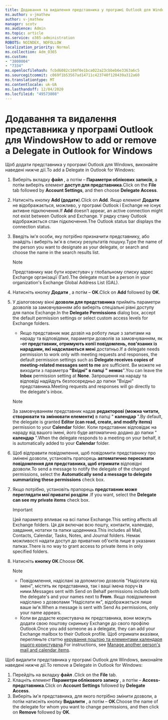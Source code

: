 ```yaml
---
title: Додавання та видалення представника у програмі Outlook для Windows
ms.author: v-jmathew
author: v-jmathew
manager: scotv
ms.audience: Admin
ms.topic: article
ms.service: o365-administration
ROBOTS: NOINDEX, NOFOLLOW
localization_priority: Normal
ms.collection: Adm_O365
ms.custom:
- "3800004"
- "7334"
ms.openlocfilehash: fcbd6082c104f0e1bca022a23cbbeb6e3363a6c5
ms.sourcegitcommit: c069f1b53567ad14711c423740f120439a312a60
ms.translationtype: MT
ms.contentlocale: uk-UA
ms.lasthandoff: 12/04/2020
ms.locfileid: "49573808"
---
```

# <a name="how-to-add-or-remove-a-delegate-in-outlook-for-windows"></a><span data-ttu-id="f9c1b-102">Додавання та видалення представника у програмі Outlook для Windows</span><span class="sxs-lookup"><span data-stu-id="f9c1b-102">How to add or remove a Delegate in Outlook for Windows</span></span>

<span data-ttu-id="f9c1b-103">Щоб додати представника у програмі Outlook для Windows, виконайте наведені нижче дії.</span><span class="sxs-lookup"><span data-stu-id="f9c1b-103">To add a Delegate in Outlook for Windows:</span></span> 

1. <span data-ttu-id="f9c1b-104">Виберіть вкладку **файл** , а потім – **Параметри облікових записів**, а потім виберіть елемент **доступ для представника**.</span><span class="sxs-lookup"><span data-stu-id="f9c1b-104">Click on the **File** tab followed by **Account Settings**, and then choose **Delegate Access**.</span></span>
2. <span data-ttu-id="f9c1b-105">Натисніть кнопку **Add (додати**).</span><span class="sxs-lookup"><span data-stu-id="f9c1b-105">Click on **Add**.</span></span> <span data-ttu-id="f9c1b-106">Якщо елемент **Додати** не відображається, можливо, у програмі Outlook і Exchange не існує активне підключення.</span><span class="sxs-lookup"><span data-stu-id="f9c1b-106">If **Add** doesn’t appear, an active connection might not exist between Outlook and Exchange.</span></span> <span data-ttu-id="f9c1b-107">У рядку стану Outlook відображається стан підключення.</span><span class="sxs-lookup"><span data-stu-id="f9c1b-107">The Outlook status bar displays the connection status.</span></span>
3. <span data-ttu-id="f9c1b-108">Введіть ім'я особи, яку потрібно призначити представнику, або знайдіть і виберіть ім'я в списку результатів пошуку.</span><span class="sxs-lookup"><span data-stu-id="f9c1b-108">Type the name of the person you want to designate as your delegate, or search and choose the name in the search results list.</span></span>

    > [!NOTE]
    > <span data-ttu-id="f9c1b-109">Представнику має бути користувач у глобальному списку адрес Exchange організації (Гал).</span><span class="sxs-lookup"><span data-stu-id="f9c1b-109">The delegate must be a person in your organization's Exchange Global Address List (GAL).</span></span>
4. <span data-ttu-id="f9c1b-110">Натисніть кнопку **Додати** , а потім – **OK**.</span><span class="sxs-lookup"><span data-stu-id="f9c1b-110">Click on **Add** followed by **OK**.</span></span>
5. <span data-ttu-id="f9c1b-111">У діалоговому вікні **дозволи для представника** прийміть параметри дозволів за замовчуванням або виберіть спеціальні рівні доступу для папок Exchange.</span><span class="sxs-lookup"><span data-stu-id="f9c1b-111">In the **Delegate Permissions** dialog box, accept the default permission settings or select custom access levels for Exchange folders.</span></span>

    - <span data-ttu-id="f9c1b-112">Якщо представник має дозвіл на роботу лише з запитами на нараду та відповідями, параметри дозволів за замовчуванням, як **-от представник, отримують копії повідомлень, пов'язаних із нарадами, які надсилаються мені** достатньо.</span><span class="sxs-lookup"><span data-stu-id="f9c1b-112">If a delegate needs permission to work only with meeting requests and responses, the default permission settings such as **Delegate receives copies of meeting-related messages sent to me** are sufficient.</span></span> <span data-ttu-id="f9c1b-113">Ви можете не виходити з параметра **"Вхідні" в папці "** **немає**".</span><span class="sxs-lookup"><span data-stu-id="f9c1b-113">You can leave the **Inbox** permission setting at **None**.</span></span> <span data-ttu-id="f9c1b-114">Запрошення на нараду та відповіді надійдуть безпосередньо до папки "Вхідні" представника.</span><span class="sxs-lookup"><span data-stu-id="f9c1b-114">Meeting requests and responses will go directly to the delegate's inbox.</span></span>

    > [!NOTE]
    > <span data-ttu-id="f9c1b-115">За замовчуванням представник надав **редакторові (можна читати, створювати та змінювати елементи)** в папці " **календар** ".</span><span class="sxs-lookup"><span data-stu-id="f9c1b-115">By default, the delegate is granted **Editor (can read, create, and modify items)** permission to your **Calendar** folder.</span></span> <span data-ttu-id="f9c1b-116">Коли представник відповідає на нараду від вашого імені, його буде автоматично додано до папки " **календар** ".</span><span class="sxs-lookup"><span data-stu-id="f9c1b-116">When the delegate responds to a meeting on your behalf, it is automatically added to your **Calendar** folder.</span></span>

5. <span data-ttu-id="f9c1b-117">Щоб відправити повідомлення, щоб повідомити представнику про змінені дозволи, установіть прапорець **автоматично пересилати повідомлення для представника, щоб отримати** відповідні дозволи.</span><span class="sxs-lookup"><span data-stu-id="f9c1b-117">To send a message to notify the delegate of the changed permissions, select the **Automatically send a message to delegate summarizing these permissions** check box.</span></span>
6. <span data-ttu-id="f9c1b-118">Якщо потрібно, установіть прапорець **представник може переглядати мої приватні розділи** .</span><span class="sxs-lookup"><span data-stu-id="f9c1b-118">If you want, select the **Delegate can see my private items** check box.</span></span>

    > [!IMPORTANT]
    > <span data-ttu-id="f9c1b-119">Цей параметр впливає на всі папки Exchange.</span><span class="sxs-lookup"><span data-stu-id="f9c1b-119">This setting affects all Exchange folders.</span></span> <span data-ttu-id="f9c1b-120">Ця дія включає всю пошту, контакти, календар, завдання, нотатки та папки щоденника.</span><span class="sxs-lookup"><span data-stu-id="f9c1b-120">This includes all Mail, Contacts, Calendar, Tasks, Notes, and Journal folders.</span></span> <span data-ttu-id="f9c1b-121">Немає можливості надати доступ до приватних об'єктів лише в указаних папках.</span><span class="sxs-lookup"><span data-stu-id="f9c1b-121">There is no way to grant access to private items in only specified folders.</span></span>

7. <span data-ttu-id="f9c1b-122">Натисніть **кнопку OK**.</span><span class="sxs-lookup"><span data-stu-id="f9c1b-122">Choose **OK**.</span></span>

    > [!NOTE]
    >
    > - <span data-ttu-id="f9c1b-123">Повідомлення, надіслані за допомогою дозволів "Надіслати від імені", містять як представника, так і ваші імена поруч **із** ними.</span><span class="sxs-lookup"><span data-stu-id="f9c1b-123">Messages sent with Send on Behalf permissions include both the delegate's and your names next to **From**.</span></span> <span data-ttu-id="f9c1b-124">Якщо повідомлення надіслано з дозволами "Надіслати як", відображається лише ваше ім'я.</span><span class="sxs-lookup"><span data-stu-id="f9c1b-124">When a message is sent with Send As permissions, only your name appears.</span></span>
    > - <span data-ttu-id="f9c1b-125">Коли ви додасте користувача як представника, вони можуть додати свою поштову скриньку Exchange до свого профілю Outlook.</span><span class="sxs-lookup"><span data-stu-id="f9c1b-125">Once you add someone as a delegate, they can add your Exchange mailbox to their Outlook profile.</span></span> <span data-ttu-id="f9c1b-126">Щоб отримати вказівки, перегляньте статтю [керування поштою та елементами календаря іншого користувача](https://support.microsoft.com/office/manage-another-person-s-mail-and-calendar-items-afb79d6b-2967-43b9-a944-a6b953190af5).</span><span class="sxs-lookup"><span data-stu-id="f9c1b-126">For instructions, see [Manage another person's mail and calendar items](https://support.microsoft.com/office/manage-another-person-s-mail-and-calendar-items-afb79d6b-2967-43b9-a944-a6b953190af5).</span></span>

<span data-ttu-id="f9c1b-127">Щоб видалити представника у програмі Outlook для Windows, виконайте наведені нижче дії.</span><span class="sxs-lookup"><span data-stu-id="f9c1b-127">To remove a Delegate in Outlook for Windows:</span></span>

1. <span data-ttu-id="f9c1b-128">Перейдіть на вкладку **файл** .</span><span class="sxs-lookup"><span data-stu-id="f9c1b-128">Click on the **File** tab.</span></span>
2. <span data-ttu-id="f9c1b-129">Клацніть елемент **Параметри облікового запису** , а потім – **Access-представника**.</span><span class="sxs-lookup"><span data-stu-id="f9c1b-129">Click on **Account Settings** followed by **Delegate Access**.</span></span>
3. <span data-ttu-id="f9c1b-130">Виберіть ім'я представника, для якого потрібно змінити дозволи, а потім натисніть кнопку **Видалити** , а потім – **OK**.</span><span class="sxs-lookup"><span data-stu-id="f9c1b-130">Choose the name of the delegate for whom you want to change permissions, and then click on **Remove** followed by **OK**.</span></span>
